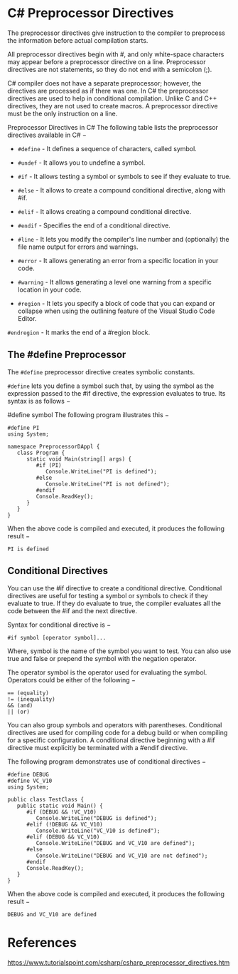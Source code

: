 # C# Preprocessor Directives

The preprocessor directives give instruction to the compiler to preprocess the information before actual compilation starts.

All preprocessor directives begin with #, and only white-space characters may appear before a preprocessor directive on a line. Preprocessor directives are not statements, so they do not end with a semicolon (;).

C# compiler does not have a separate preprocessor; however, the directives are processed as if there was one. In C# the preprocessor directives are used to help in conditional compilation. Unlike C and C++ directives, they are not used to create macros. A preprocessor directive must be the only instruction on a line.

Preprocessor Directives in C#
The following table lists the preprocessor directives available in C# −

- `#define` - It defines a sequence of characters, called symbol.

- `#undef` - It allows you to undefine a symbol.

- `#if` - It allows testing a symbol or symbols to see if they evaluate to true.

- `#else` - It allows to create a compound conditional directive, along with #if.

- `#elif` - It allows creating a compound conditional directive.

- `#endif` - Specifies the end of a conditional directive.

- `#line` - It lets you modify the compiler's line number and (optionally) the file name output for errors and warnings.

- `#error` - It allows generating an error from a specific location in your code.

- `#warning` - It allows generating a level one warning from a specific location in your code.

- `#region` - It lets you specify a block of code that you can expand or collapse when using the outlining feature of the Visual Studio Code Editor.

`#endregion` - It marks the end of a #region block.

## The #define Preprocessor
The `#define` preprocessor directive creates symbolic constants.

`#define` lets you define a symbol such that, by using the symbol as the expression passed to the #if directive, the expression evaluates to true. Its syntax is as follows −

#define symbol
The following program illustrates this −

```
#define PI
using System;

namespace PreprocessorDAppl {
   class Program {
      static void Main(string[] args) {
         #if (PI)
            Console.WriteLine("PI is defined");
         #else
            Console.WriteLine("PI is not defined");
         #endif
         Console.ReadKey();
      }
   }
}
```
When the above code is compiled and executed, it produces the following result −
```
PI is defined
```

## Conditional Directives
You can use the #if directive to create a conditional directive. Conditional directives are useful for testing a symbol or symbols to check if they evaluate to true. If they do evaluate to true, the compiler evaluates all the code between the #if and the next directive.

Syntax for conditional directive is −
```
#if symbol [operator symbol]...
```
Where, symbol is the name of the symbol you want to test. You can also use true and false or prepend the symbol with the negation operator.

The operator symbol is the operator used for evaluating the symbol. Operators could be either of the following −
```
== (equality)
!= (inequality)
&& (and)
|| (or)
```
You can also group symbols and operators with parentheses. Conditional directives are used for compiling code for a debug build or when compiling for a specific configuration. A conditional directive beginning with a #if directive must explicitly be terminated with a #endif directive.

The following program demonstrates use of conditional directives −
```
#define DEBUG
#define VC_V10
using System;

public class TestClass {
   public static void Main() {
      #if (DEBUG && !VC_V10)
         Console.WriteLine("DEBUG is defined");
      #elif (!DEBUG && VC_V10)
         Console.WriteLine("VC_V10 is defined");
      #elif (DEBUG && VC_V10)
         Console.WriteLine("DEBUG and VC_V10 are defined");
      #else
         Console.WriteLine("DEBUG and VC_V10 are not defined");
      #endif
      Console.ReadKey();
   }
}
```
When the above code is compiled and executed, it produces the following result −
```
DEBUG and VC_V10 are defined
```
# References
https://www.tutorialspoint.com/csharp/csharp_preprocessor_directives.htm
